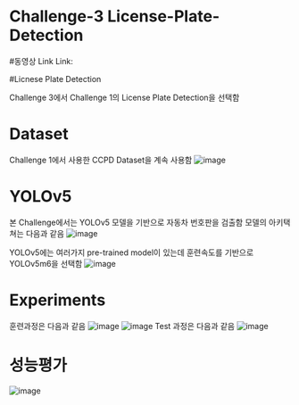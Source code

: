 # Challenge-3 License-Plate-Detection

#동영상 Link
Link: 

#Licnese Plate Detection

Challenge 3에서 Challenge 1의 License Plate Detection을 선택함 

# Dataset
Challenge 1에서 사용한 CCPD Dataset을 계속 사용함 
![image](https://user-images.githubusercontent.com/71881396/146536550-5835cada-a745-4934-b41c-5d8f164f092a.png)

# YOLOv5
본 Challenge에서는 YOLOv5 모델을 기반으로 자동차 번호판을 검출함 
모델의 아키택쳐는 다음과 같음 
![image](https://user-images.githubusercontent.com/71881396/146536785-8ae95182-1f08-4813-8aca-41d8c3f4c11d.png)

YOLOv5에는 여러가지 pre-trained model이 있는데 훈련속도를 기반으로 YOLOv5m6을 선택함 
![image](https://user-images.githubusercontent.com/71881396/146536869-a6945517-54dc-4ca1-8fe8-c1160fc40c8b.png)

# Experiments
훈련과정은 다음과 같음
![image](https://user-images.githubusercontent.com/71881396/146536915-fecc2903-af0d-44ce-9a22-fbaa56e0b259.png)
![image](https://user-images.githubusercontent.com/71881396/146536956-7b1cb5a1-2d82-4399-873e-d11fe523eab5.png)
Test 과정은 다음과 같음 
![image](https://user-images.githubusercontent.com/71881396/146536993-d4b17013-c0e4-4011-be67-cf8ccceb2be0.png)

# 성능평가 
![image](https://user-images.githubusercontent.com/71881396/146537048-ad16a90f-e458-4df4-a1fd-77656a617bb6.png)

